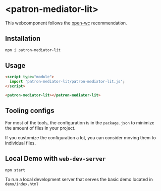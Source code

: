# \<patron-mediator-lit>

This webcomponent follows the [open-wc](https://github.com/open-wc/open-wc) recommendation.

## Installation

```bash
npm i patron-mediator-lit
```

## Usage

```html
<script type="module">
  import 'patron-mediator-lit/patron-mediator-lit.js';
</script>

<patron-mediator-lit></patron-mediator-lit>
```



## Tooling configs

For most of the tools, the configuration is in the `package.json` to minimize the amount of files in your project.

If you customize the configuration a lot, you can consider moving them to individual files.

## Local Demo with `web-dev-server`

```bash
npm start
```

To run a local development server that serves the basic demo located in `demo/index.html`

